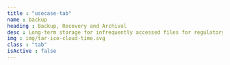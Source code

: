 ```yaml
---
title : "usecase-tab"
name : backup
heading : Backup, Recovery and Archival
desc : Long-term storage for infrequently accessed files for regulatory compliance, disaster recover, or archival purposes.
img : img/tar-ico-cloud-time.svg
class : "tab"
isActive : false
---
```

